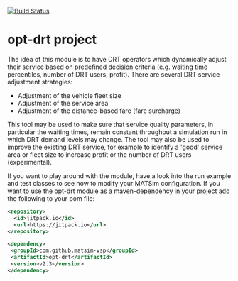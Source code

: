 [![Build Status](https://travis-ci.org/matsim-vsp/opt-drt.svg?branch=master)](https://travis-ci.org/matsim-vsp/opt-drt)

# opt-drt project

The idea of this module is to have DRT operators which dynamically adjust their service based on predefined decision criteria (e.g. waiting time percentiles, number of DRT users, profit). There are several DRT service adjustment strategies:
* Adjustment of the vehicle fleet size
* Adjustment of the service area
* Adjustment of the distance-based fare (fare surcharge)

This tool may be used to make sure that service quality parameters, in particular the waiting times, remain constant throughout a simulation run in which DRT demand levels may change. The tool may also be used to improve the existing DRT service, for example to identify a 'good' service area or fleet size to increase profit or the number of DRT users (experimental).

If you want to play around with the module, have a look into the run example and test classes to see how to modify your MATSim configuration. If you want to use the opt-drt module as a maven-dependency in your project add the following to your pom file:

```xml
<repository>
  <id>jitpack.io</id>
  <url>https://jitpack.io</url>
</repository>
```

```xml
<dependency>
 <groupId>com.github.matsim-vsp</groupId>
 <artifactId>opt-drt</artifactId>
 <version>v2.3</version>
</dependency>
```
